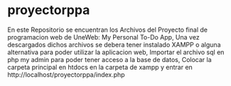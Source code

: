 # proyectorppa
En este Repositorio se encuentran los Archivos del Proyecto final de programacion web de UneWeb: My Personal To-Do App,
Una vez descargados dichos archivos se debera tener instalado XAMPP o alguna alternativa para poder utilizar la aplicacion web,
Importar el archivo sql en php my admin para poder tener acceso a la base de datos,
Colocar la carpeta principal en htdocs en la carpeta de xampp y entrar en http://localhost/proyectorppa/index.php
